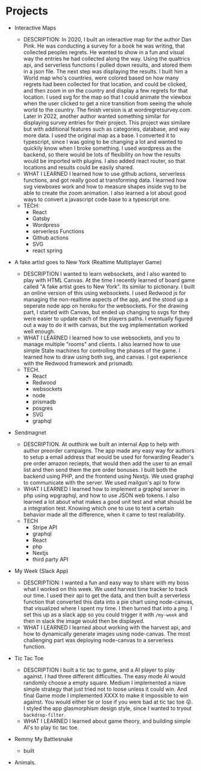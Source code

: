# Projects

- Interactive Maps

  - DESCRIPTION:
    In 2020, I built an interactive map for the author Dan Pink. He was conducting a survey for a book he was writing, that collected peoples regrets. He wanted to show in a fun and visual way the entries he had collected along the way. Using the qualtrics api, and serverless functions I pulled down results, and stored them in a json file. The next step was displaying the results. I built him a World map who's countries, were colored based on how many regrets had been collected for that location, and could be clicked, and then zoom in on the country and display a few regrets for that location. I used svg for the map so that I could animate the viewbox when the user clicked to get a nice transition from seeing the whole world to the country. The finish version is at wordregretsurvey.com.
    Later in 2022, another author wanted something similar for displaying survey entries for their project. This project was similare but with additional features such as categories, database, and way more data. I used the original map as a base. I converted it to typescript, since I was going to be changing a lot and wanted to quickily know when I broke something. I used wordpress as the backend, so there would be lots of flexibility on how the results would be imported with plugins. I also added react router, so that locations and results could be easily shared.
  - WHAT I LEARNED
    I learned how to use github actions, serverless functions, and got really good at transforming data. I learned how
    svg viewboxes work and how to measure shapes inside svg to be able to create the zoom animation. I also learned a
    lot about good ways to convert a javascript code base to a typescript one.
  - TECH:
    - React
    - Gatsby
    - Wordpress
    - serverless Functions
    - Github actions
    - SVG
    - react spring

- A fake artist goes to New York (Realtime Multiplayer Game)
  - DESCRIPTION
    I wanted to learn websockets, and I also wanted to play with HTML Canvas. At the time I recently learned of board
    game called "A fake artist goes to New York". Its similar to pictionary. I built an online version of this using
    websockets. I used Redwood js for managing the non-realtime aspects of the app, and the stood up a seperate node app
    on heroku for the websockets. For the drawing part, I started with Canvas, but ended up changing to svgs for they
    were easier to update each of the players paths. I eventually figured out a way to do it with canvas, but the svg
    implementation worked well enough.
  - WHAT I LEARNED
    I learned how to use websockets, and you to manage multiple "rooms" and clients. I also learned how to use simple
    State machines for controlling the phases of the game. I learned how to draw using both svg, and canvas. I got
    experience with the Redwood framework and prismadb.
  - TECH.
    - React
    - Redwood
    - websockets
    - node
    - prismadb
    - posgres
    - SVG
    - graphql
- Sendmagnet
  - DESCRIPTION.
    At outthink we built an internal App to help with author preorder campaigns. The app made any easy way for authors
    to setup a email address that would be used for forwarding Reader's pre order amazon reciepts, that would then add
    the user to an email list and then send them the pre order bonuses. I built both the backend using PHP, and the
    frontend using Nextjs. We used graphql to communicate with the server. We used mailgun's api to forw
  - WHAT I LEARNED
    I learned how to implement a graphql server in php using wpgraphql, and how to use JSON web tokens. I also learned
    a lot about what makes a good unit test and what should be a integration test. Knowing which one to use to test a
    certain behavior made all the difference, when it came to test realiability.
  - TECH
    - Stripe API
    - graphql
    - React
    - php
    - Nextjs
    - third party API
- My Week (Slack App)
  - DESCRIPTION:
    I wanted a fun and easy way to share with my boss what I worked on this week. We used harvest time tracker to track
    our time. I used their api to get the data, and then built a serverless function that converted this data into a pie
    chart using node-canvas, that visualized where I spent my time. I then turned that into a png. I set this up as a slack app so you could trigger it with
    `/my-week` and then in slack the image would then be displayed.
  - WHAT I LEARNED
    I learned about working with the harvest api, and how to dynamically generate images using node-canvas. The most
    challenging part was deploying node-canvas to a serverless function.
- Tic Tac Toe

  - DESCRIPTION
    I built a tic tac to game, and a AI player to play against. I had three different difficulties. The easy mode AI would
    randomly choose a empty square. Medium I implemented a niave simple strategy that just tried not to loose unless it
    could win. And final Game mode I implemented XXXX to make it impossible to win against. You would either tie or lose
    if you were bad at tic tac toe 😜. I styled the app glasmorphism design style, since I wanted to tryout `backdrop-filter`.
  - WHAT I LEARNED
    I learned about game theory, and building simple AI's to play tic tac toe.

- Remmy My Battlesnake
  - built
- Animals.
